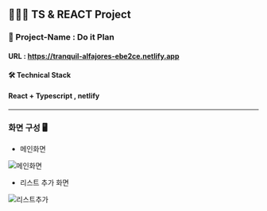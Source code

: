 ## 🧑🏻‍💻 TS & REACT Project

### 📝 Project-Name : Do it Plan


#### URL : https://tranquil-alfajores-ebe2ce.netlify.app

#### 🛠 Technical Stack
####  React + Typescript , netlify

---

### 화면 구성  🖥

- 메인화면<br/>

![메인화면](https://user-images.githubusercontent.com/63918911/168627810-bb51a7eb-a7e6-41a0-a6d6-8a32525f00c1.png)

- 리스트 추가 화면<br/>

![리스트추가](https://user-images.githubusercontent.com/63918911/168628638-9e17454c-810c-49f7-bf88-5c951f1d5295.png)
